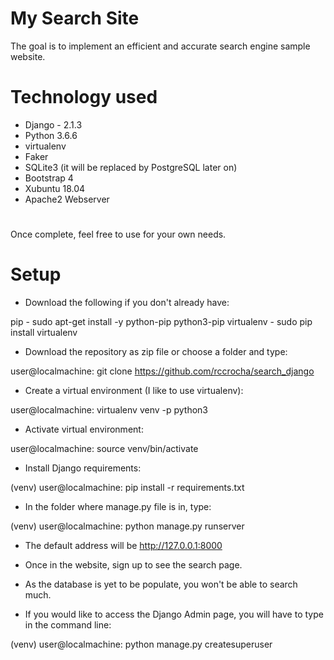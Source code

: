 # My Search Site

The goal is to implement an efficient and accurate search engine sample website.

# Technology used

* Django - 2.1.3
* Python 3.6.6
* virtualenv
* Faker
* SQLite3 (it will be replaced by PostgreSQL later on)
* Bootstrap 4
* Xubuntu 18.04
* Apache2 Webserver

#
Once complete, feel free to use for your own needs.

# Setup

* Download the following if you don't already have:

pip - sudo apt-get install -y python-pip python3-pip
virtualenv - sudo pip install virtualenv

* Download the repository as zip file or choose a folder and type:

user@localmachine: git clone https://github.com/rccrocha/search_django

* Create a virtual environment (I like to use virtualenv):

user@localmachine: virtualenv venv -p python3

* Activate virtual environment:

user@localmachine: source venv/bin/activate

* Install Django requirements:

(venv) user@localmachine: pip install -r requirements.txt

* In the folder where manage.py file is in, type:

(venv) user@localmachine: python manage.py runserver

* The default address will be http://127.0.0.1:8000

* Once in the website, sign up to see the search page.
* As the database is yet to be populate, you won't be able to search much.
* If you would like to access the Django Admin page, you will have to type in the command line:

(venv) user@localmachine: python manage.py createsuperuser

